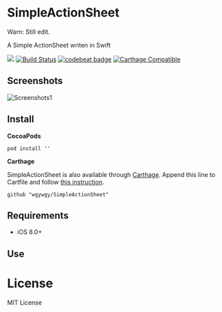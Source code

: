 # SimpleActionSheet
Warn: Still edit.

A Simple ActionSheet writen in Swift

![](https://img.shields.io/badge/Swift-3.0-blue.svg?style=flat)
[![Build Status][image-1]][1]
[![codebeat badge][image-2]][2]
[![Carthage Compatible](https://img.shields.io/badge/Carthage-compatible-4BC51D.svg?style=flat)](https://github.com/Carthage/Carthage)

## Screenshots
![Screenshots1](https://github.com/wgywgy/SimpleActionSheet/blob/master/DemoPic/Demo1.png)

## Install
**CocoaPods**

```
pod install ''
```

**Carthage**

SimpleActionSheet is also available through [Carthage][4].  Append this line to Cartfile and follow [this instruction][5].

```
github "wgywgy/SimpleActionSheet"
```

## Requirements

- iOS 8.0+

## Use

License
=======
MIT License

[1]:	https://travis-ci.org/wgywgy/SimpleActionSheet
[2]:	https://codebeat.co/projects/github-com-wgywgy-simpleactionsheet
[4]:	https://github.com/carthage/carthage
[5]:	https://github.com/carthage/carthage#adding-frameworks-to-an-application

[image-1]:	https://travis-ci.org/wgywgy/SimpleActionSheet.svg?branch=master
[image-2]:	https://codebeat.co/badges/1cc92497-a605-4d6e-b87c-d67973057454

